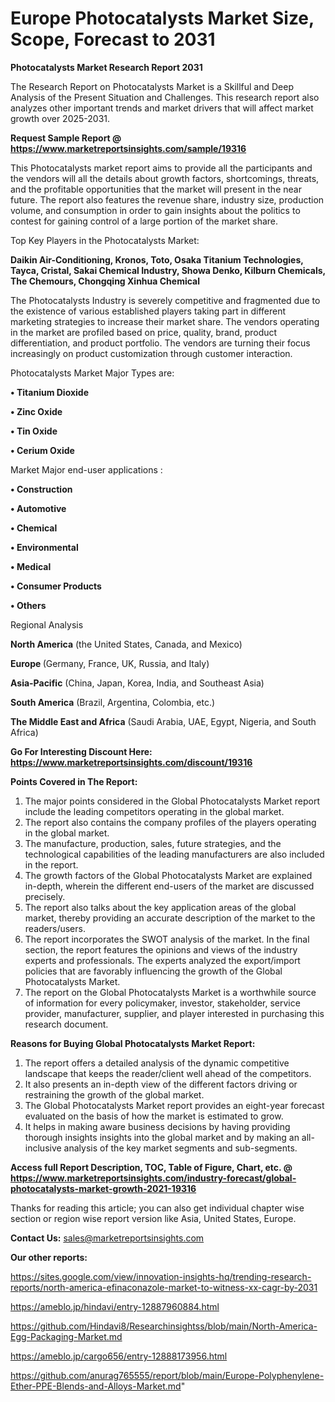 # Europe Photocatalysts Market Size, Scope, Forecast to 2031

<strong>Photocatalysts Market Research Report 2031</strong>

The Research Report on Photocatalysts Market is a Skillful and Deep Analysis of the Present Situation and Challenges. This research report also analyzes other important trends and market drivers that will affect market growth over 2025-2031.

<strong>Request Sample Report @ <a href=https://www.marketreportsinsights.com/sample/19316>https://www.marketreportsinsights.com/sample/19316</a></strong>

This Photocatalysts market report aims to provide all the participants and the vendors will all the details about growth factors, shortcomings, threats, and the profitable opportunities that the market will present in the near future. The report also features the revenue share, industry size, production volume, and consumption in order to gain insights about the politics to contest for gaining control of a large portion of the market share.

Top Key Players in the Photocatalysts Market:

<strong>Daikin Air-Conditioning, Kronos, Toto, Osaka Titanium Technologies, Tayca, Cristal, Sakai Chemical Industry, Showa Denko, Kilburn Chemicals, The Chemours, Chongqing Xinhua Chemical</strong>

The Photocatalysts Industry is severely competitive and fragmented due to the existence of various established players taking part in different marketing strategies to increase their market share. The vendors operating in the market are profiled based on price, quality, brand, product differentiation, and product portfolio. The vendors are turning their focus increasingly on product customization through customer interaction.

Photocatalysts Market Major Types are:

<strong>• Titanium Dioxide

• Zinc Oxide

• Tin Oxide

• Cerium Oxide</strong>

Market Major end-user applications :

<strong>• Construction

• Automotive

• Chemical

• Environmental

• Medical

• Consumer Products

• Others</strong>

Regional Analysis

</u><strong><b>North America</b></strong> (the United States, Canada, and Mexico)

<strong><b>Europe </b></strong>(Germany, France, UK, Russia, and Italy)

<strong><b>Asia-Pacific</b></strong> (China, Japan, Korea, India, and Southeast Asia)

<strong><b>South America</b></strong> (Brazil, Argentina, Colombia, etc.)

<strong><b>The Middle East and Africa</b></strong> (Saudi Arabia, UAE, Egypt, Nigeria, and South Africa)

<strong>Go For Interesting Discount Here: <a href=https://www.marketreportsinsights.com/discount/19316>https://www.marketreportsinsights.com/discount/19316</a></strong>

<strong>Points Covered in The Report:</strong>
<ol>
  <li>The major points considered in the Global Photocatalysts Market report include the leading competitors operating in the global market.</li>
  <li>The report also contains the company profiles of the players operating in the global market.</li>
  <li>The manufacture, production, sales, future strategies, and the technological capabilities of the leading manufacturers are also included in the report.</li>
  <li>The growth factors of the Global Photocatalysts Market are explained in-depth, wherein the different end-users of the market are discussed precisely.</li>
  <li>The report also talks about the key application areas of the global market, thereby providing an accurate description of the market to the readers/users.</li>
  <li>The report incorporates the SWOT analysis of the market. In the final section, the report features the opinions and views of the industry experts and professionals. The experts analyzed the export/import policies that are favorably influencing the growth of the Global Photocatalysts Market.</li>
  <li>The report on the Global Photocatalysts Market is a worthwhile source of information for every policymaker, investor, stakeholder, service provider, manufacturer, supplier, and player interested in purchasing this research document.</li>
</ol>
<strong>Reasons for Buying Global Photocatalysts Market Report:</strong>

<ol>
  <li>The report offers a detailed analysis of the dynamic competitive landscape that keeps the reader/client well ahead of the competitors.</li>
  <li>It also presents an in-depth view of the different factors driving or restraining the growth of the global market.</li>
  <li>The Global Photocatalysts Market report provides an eight-year forecast evaluated on the basis of how the market is estimated to grow.</li>
  <li>It helps in making aware business decisions by having providing thorough insights insights into the global market and by making an all-inclusive analysis of the key market segments and sub-segments.</li>
</ol>
<strong>Access full Report Description, TOC, Table of Figure, Chart, etc. @ <a href=https://www.marketreportsinsights.com/industry-forecast/global-photocatalysts-market-growth-2021-19316>https://www.marketreportsinsights.com/industry-forecast/global-photocatalysts-market-growth-2021-19316</a></strong>


Thanks for reading this article; you can also get individual chapter wise section or region wise report version like Asia, United States, Europe.

<strong>Contact Us:</strong>
sales@marketreportsinsights.com

<strong>Our other reports:</strong>

<a href=https://sites.google.com/view/innovation-insights-hq/trending-research-reports/north-america-efinaconazole-market-to-witness-xx-cagr-by-2031>https://sites.google.com/view/innovation-insights-hq/trending-research-reports/north-america-efinaconazole-market-to-witness-xx-cagr-by-2031</a>

<a href=https://ameblo.jp/hindavi/entry-12887960884.html>https://ameblo.jp/hindavi/entry-12887960884.html</a>

<a href=https://github.com/Hindavi8/Researchinsightss/blob/main/North-America-Egg-Packaging-Market.md>https://github.com/Hindavi8/Researchinsightss/blob/main/North-America-Egg-Packaging-Market.md</a>

<a href=https://ameblo.jp/cargo656/entry-12888173956.html>https://ameblo.jp/cargo656/entry-12888173956.html</a>

<a href=https://github.com/anurag765555/report/blob/main/Europe-Polyphenylene-Ether-PPE-Blends-and-Alloys-Market.md>https://github.com/anurag765555/report/blob/main/Europe-Polyphenylene-Ether-PPE-Blends-and-Alloys-Market.md</a>"
